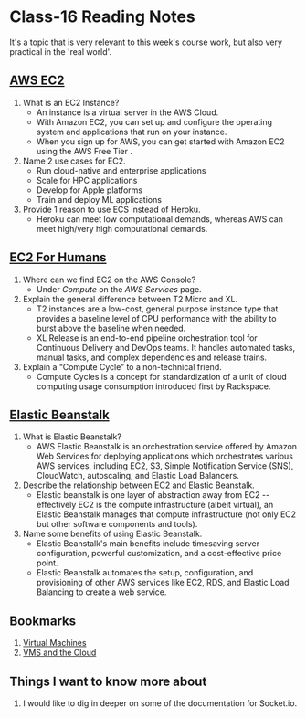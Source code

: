 # Class-16 Reading Notes

It's a topic that is very relevant to this week's course work, but also very practical in the 'real world'.

## [AWS EC2](https://aws.amazon.com/ec2/)

1. What is an EC2 Instance?
    * An instance is a virtual server in the AWS Cloud. 
    * With Amazon EC2, you can set up and configure the operating system and applications that run on your instance. 
    * When you sign up for AWS, you can get started with Amazon EC2 using the AWS Free Tier .
2. Name 2 use cases for EC2.
    * Run cloud-native and enterprise applications
    * Scale for HPC applications
    * Develop for Apple platforms
    * Train and deploy ML applications
3. Provide 1 reason to use ECS instead of Heroku.
    * Heroku can meet low computational demands, whereas AWS can meet high/very high computational demands.

## [EC2 For Humans](https://www.youtube.com/watch?v=lZMkgOMYYIg)

1. Where can we find EC2 on the AWS Console?
    * Under *Compute* on the *AWS Services* page.
2. Explain the general difference between T2 Micro and XL.
    * T2 instances are a low-cost, general purpose instance type that provides a baseline level of CPU performance with the ability to burst above the baseline when needed. 
    * XL Release is an end-to-end pipeline orchestration tool for Continuous Delivery and DevOps teams. It handles automated tasks, manual tasks, and complex dependencies and release trains.
3. Explain a “Compute Cycle” to a non-technical friend.
    * Compute Cycles is a concept for standardization of a unit of cloud computing usage consumption introduced first by Rackspace.

## [Elastic Beanstalk](https://www.youtube.com/watch?v=SrwxAScdyT0)

1. What is Elastic Beanstalk?
    * AWS Elastic Beanstalk is an orchestration service offered by Amazon Web Services for deploying applications which orchestrates various AWS services, including EC2, S3, Simple Notification Service (SNS), CloudWatch, autoscaling, and Elastic Load Balancers.
2. Describe the relationship between EC2 and Elastic Beanstalk.
    * Elastic beanstalk is one layer of abstraction away from EC2 -- effectively EC2 is the compute infrastructure (albeit virtual), an Elastic Beanstalk manages that compute infrastructure (not only EC2 but other software components and tools).
3. Name some benefits of using Elastic Beanstalk.
    * Elastic Beanstalk's main benefits include timesaving server configuration, powerful customization, and a cost-effective price point. 
    * Elastic Beanstalk automates the setup, configuration, and provisioning of other AWS services like EC2, RDS, and Elastic Load Balancing to create a web service.

## Bookmarks

1. [Virtual Machines](https://www.youtube.com/watch?v=yIVXjl4SwVo)
2. [VMS and the Cloud](https://www.youtube.com/watch?v=l0DfHUWMjsU)

## Things I want to know more about

1. I would like to dig in deeper on some of the documentation for Socket.io.
